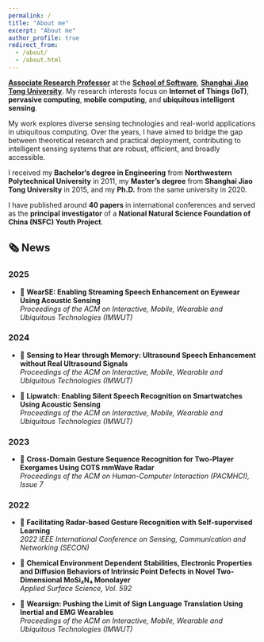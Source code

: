 ```yaml
---
permalink: /
title: "About me"
excerpt: "About me"
author_profile: true
redirect_from: 
  - /about/
  - /about.html
---
```


[**Associate Research Professor**](http://www.se.sjtu.edu.cn/Data/View/575) at the [**School of Software**](http://www.se.sjtu.edu.cn/), [**Shanghai Jiao Tong University**](https://www.sjtu.edu.cn/). My research interests focus on **Internet of Things (IoT)**, **pervasive computing**, **mobile computing**, and **ubiquitous intelligent sensing**.

My work explores diverse sensing technologies and real-world applications in ubiquitous computing. Over the years, I have aimed to bridge the gap between theoretical research and practical deployment, contributing to intelligent sensing systems that are robust, efficient, and broadly accessible.

I received my **Bachelor’s degree in Engineering** from **Northwestern Polytechnical University** in 2011, my **Master’s degree** from **Shanghai Jiao Tong University** in 2015, and my **Ph.D.** from the same university in 2020.

I have published around **40 papers** in international conferences and served as the **principal investigator** of a **National Natural Science Foundation of China (NSFC) Youth Project**.


## 🗞 News

### 2025
- 🎉 **WearSE: Enabling Streaming Speech Enhancement on Eyewear Using Acoustic Sensing**  
  *Proceedings of the ACM on Interactive, Mobile, Wearable and Ubiquitous Technologies (IMWUT)*

### 2024
- 🎉 **Sensing to Hear through Memory: Ultrasound Speech Enhancement without Real Ultrasound Signals**  
  *Proceedings of the ACM on Interactive, Mobile, Wearable and Ubiquitous Technologies (IMWUT)*

- 🎉 **Lipwatch: Enabling Silent Speech Recognition on Smartwatches Using Acoustic Sensing**  
  *Proceedings of the ACM on Interactive, Mobile, Wearable and Ubiquitous Technologies (IMWUT)*

### 2023
- 🎉 **Cross-Domain Gesture Sequence Recognition for Two-Player Exergames Using COTS mmWave Radar**  
  *Proceedings of the ACM on Human-Computer Interaction (PACMHCI), Issue 7*

### 2022
- 🎉 **Facilitating Radar-based Gesture Recognition with Self-supervised Learning**  
  *2022 IEEE International Conference on Sensing, Communication and Networking (SECON)*

- 🎉 **Chemical Environment Dependent Stabilities, Electronic Properties and Diffusion Behaviors of Intrinsic Point Defects in Novel Two-Dimensional MoSi₂N₄ Monolayer**  
  *Applied Surface Science, Vol. 592*

- 🎉 **Wearsign: Pushing the Limit of Sign Language Translation Using Inertial and EMG Wearables**  
  *Proceedings of the ACM on Interactive, Mobile, Wearable and Ubiquitous Technologies (IMWUT)*

